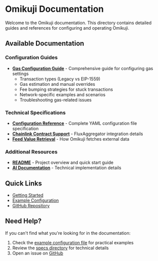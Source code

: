 # Omikuji Documentation

Welcome to the Omikuji documentation. This directory contains detailed guides and references for configuring and operating Omikuji.

## Available Documentation

### Configuration Guides

- **[Gas Configuration Guide](gas-configuration.md)** - Comprehensive guide for configuring gas settings
  - Transaction types (Legacy vs EIP-1559)
  - Gas estimation and manual overrides
  - Fee bumping strategies for stuck transactions
  - Network-specific examples and scenarios
  - Troubleshooting gas-related issues

### Technical Specifications

- **[Configuration Reference](../specs/configuration.md)** - Complete YAML configuration file specification
- **[Chainlink Contract Support](../specs/chainlink-contract-support.md)** - FluxAggregator integration details
- **[Feed Value Retrieval](../specs/retrieve-feed-value.md)** - How Omikuji fetches external data

### Additional Resources

- **[README](../README.md)** - Project overview and quick start guide
- **[AI Documentation](../ai_docs/)** - Technical implementation details

## Quick Links

- [Getting Started](../README.md#-getting-started)
- [Example Configuration](../example_config.yaml)
- [GitHub Repository](https://github.com/ijonas/omikuji)

## Need Help?

If you can't find what you're looking for in the documentation:

1. Check the [example configuration file](../example_config.yaml) for practical examples
2. Review the [specs directory](../specs/) for technical details
3. Open an issue on [GitHub](https://github.com/ijonas/omikuji/issues)